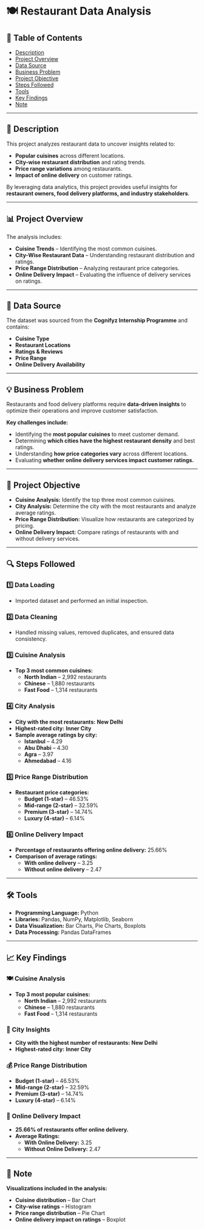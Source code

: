 # 🍽️ Restaurant Data Analysis  

## 📌 Table of Contents  
- [Description](#-description)  
- [Project Overview](#-project-overview)  
- [Data Source](#-data-source)  
- [Business Problem](#-business-problem)  
- [Project Objective](#-project-objective)  
- [Steps Followed](#-steps-followed)  
- [Tools](#-tools)  
- [Key Findings](#-key-findings)  
- [Note](#-note)  

---

## 📖 Description  
This project analyzes restaurant data to uncover insights related to:  
- **Popular cuisines** across different locations.  
- **City-wise restaurant distribution** and rating trends.  
- **Price range variations** among restaurants.  
- **Impact of online delivery** on customer ratings.  

By leveraging data analytics, this project provides useful insights for **restaurant owners, food delivery platforms, and industry stakeholders**.  

---

## 📊 Project Overview  
The analysis includes:  
- **Cuisine Trends** – Identifying the most common cuisines.  
- **City-Wise Restaurant Data** – Understanding restaurant distribution and ratings.  
- **Price Range Distribution** – Analyzing restaurant price categories.  
- **Online Delivery Impact** – Evaluating the influence of delivery services on ratings.  

---

## 📂 Data Source  
The dataset was sourced from the **Cognifyz Internship Programme** and contains:  
- **Cuisine Type**  
- **Restaurant Locations**  
- **Ratings & Reviews**  
- **Price Range**  
- **Online Delivery Availability**  

---

## 💡 Business Problem  
Restaurants and food delivery platforms require **data-driven insights** to optimize their operations and improve customer satisfaction.  

**Key challenges include:**  
- Identifying the **most popular cuisines** to meet customer demand.  
- Determining **which cities have the highest restaurant density** and best ratings.  
- Understanding **how price categories vary** across different locations.  
- Evaluating **whether online delivery services impact customer ratings.**  

---

## 🎯 Project Objective  
- **Cuisine Analysis:** Identify the top three most common cuisines.  
- **City Analysis:** Determine the city with the most restaurants and analyze average ratings.  
- **Price Range Distribution:** Visualize how restaurants are categorized by pricing.  
- **Online Delivery Impact:** Compare ratings of restaurants with and without delivery services.  

---

## 🔍 Steps Followed  

### 1️⃣ Data Loading  
- Imported dataset and performed an initial inspection.  

### 2️⃣ Data Cleaning  
- Handled missing values, removed duplicates, and ensured data consistency.  

### 3️⃣ Cuisine Analysis  
- **Top 3 most common cuisines:**  
  - **North Indian** – 2,992 restaurants  
  - **Chinese** – 1,880 restaurants  
  - **Fast Food** – 1,314 restaurants  

### 4️⃣ City Analysis  
- **City with the most restaurants:** **New Delhi**  
- **Highest-rated city:** **Inner City**  
- **Sample average ratings by city:**  
  - **Istanbul** – 4.29  
  - **Abu Dhabi** – 4.30  
  - **Agra** – 3.97  
  - **Ahmedabad** – 4.16  

### 5️⃣ Price Range Distribution  
- **Restaurant price categories:**  
  - **Budget (1-star)** – 46.53%  
  - **Mid-range (2-star)** – 32.59%  
  - **Premium (3-star)** – 14.74%  
  - **Luxury (4-star)** – 6.14%  

### 6️⃣ Online Delivery Impact  
- **Percentage of restaurants offering online delivery:** 25.66%  
- **Comparison of average ratings:**  
  - **With online delivery** – 3.25  
  - **Without online delivery** – 2.47  

---

## 🛠️ Tools
- **Programming Language:** Python  
- **Libraries:** Pandas, NumPy, Matplotlib, Seaborn  
- **Data Visualization:** Bar Charts, Pie Charts, Boxplots  
- **Data Processing:** Pandas DataFrames  

---

## 📈 Key Findings  

### 🍽️ Cuisine Analysis  
- **Top 3 most popular cuisines:**  
  - **North Indian** – 2,992 restaurants  
  - **Chinese** – 1,880 restaurants  
  - **Fast Food** – 1,314 restaurants  

### 📍 City Insights  
- **City with the highest number of restaurants:** **New Delhi**  
- **Highest-rated city:** **Inner City**  

### 💰 Price Range Distribution  
- **Budget (1-star)** – 46.53%  
- **Mid-range (2-star)** – 32.59%  
- **Premium (3-star)** – 14.74%  
- **Luxury (4-star)** – 6.14%  

### 🚀 Online Delivery Impact  
- **25.66% of restaurants offer online delivery.**  
- **Average Ratings:**  
  - **With Online Delivery:** 3.25  
  - **Without Online Delivery:** 2.47  

---

## 📢 Note  
**Visualizations included in the analysis:**  
- **Cuisine distribution** – Bar Chart  
- **City-wise ratings** – Histogram  
- **Price range distribution** – Pie Chart  
- **Online delivery impact on ratings** – Boxplot
